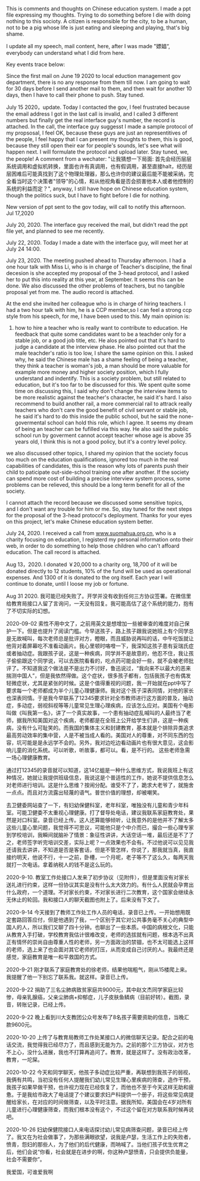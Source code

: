 This is comments and thoughts on Chinese education system. I made a ppt file expressing my thoughts. Trying to do something before I die with doing nothing to this socioty. A citizen is responsible for the city, to be a human, not to be a pig whose life is just eating and sleeping and playing, that's big shame.

I update all my speech, mail content, here, after I was made "嫖娼“, everybody can understand what I did from here.

Key events trace below: 

Since the first mail on June 19 2020 to local eduction management gov department, there is no any response from them till now. I am going to wait for 30 days before I send another mail to them, and then wait for another 10 days, then I have to call their phone to push. Stay tuned.

July 15 2020，update. Today I contacted the gov, I feel frustrated because the email address I got in the last call is invalid, and I called 3 different numbers but finally get the real interface guy's number, the record is attached. In the call, the interface guy suggesst I made a sample protocol of my propsosal, I feel OK, because these guys are just an representitives of the people, I feel happy that I can present my thoughts to them, this is good, because they still open their ear for people's sounds, let's see what will happen next. I will formulate the protocol and upload later. Stay tuned, we, the people!   A comment from a wechater: "让我猜想一下局面: 首先会经历层层系统调用和虚拟机转换，里面也许有真调用，也有假调用，甚至直接halt，经历层层困难后可能真找到了这个物理处理器，那么也许你的建议最后能不能被采纳，完全看当时这个决策者"领导"的心情，和从他视角看是否会损害他本人或者他控制的系统的利益而定？", anyway, I still have hope on Chinese education system, though the politics suck, but I have to fight before I die for nothing.

New version of ppt sent to the gov today, will call to notify this afternoon. Jul 17,2020

July 20, 2020. The interface guy received the mail, but didn't read the ppt file yet, and planned to see me recently. 

July 22, 2020. Today I made a date with the interface guy, will meet her at July 24 14:00.

July 23, 2020. The meeting pushed ahead to Thursday afternoon. I had a one hour talk with Miss Li, who is in charge of Teacher's discipline, the final decesion is she accepted my proposal of the 3-head protocol, and I asked her to put this into reality at this year, at September. It seems this can be done. We also discussed the other problems of teachers, but no tangible proposal yet from me. The audio record is attached.

At the end she invited her colleague who is in charge of hiring teachers. I had a two hour talk with him, he is a CCP member,so I can feel a strong ccp style from his speech, for me, I have been used to this. My main opinion is: 
1.  how to hire a teacher who is really want to contribute to education. He feedback that quite some candidates want to be a teachder only for a stable job, or a good job title, etc. He alos pointed out that it's hard to judge a candidate at the interview phase. He also pointed out that the male teachder's ratio is too low, I share the same opinion on this. I asked why, he said the Chinese male has a shame feeling of being a teacher, they think a teacher is woman's job, a man should be more valuable for example more money and higher society position, which I fully understand and indentify. This is a society problem, but still related to education, but it's too far to be discussed for this. We spent quite some time on discussing this, I said why don't change the interview items to be more realistic against the teacher's character, he said it's hard. I also recommend to build another rail, a more commercial rail to attrack really teachers who don't care the good benefit of civil servant or stable job, he said it's hard to do this inside the public school, but he said the none-govermental school can hold this role, which I agree. It seems my dream of being an teacher can be fufilled via this way. He also said the public school run by goverment cannot accept teacher whose age is above 35 years old, I think this is not a good policy, but it's a contry level policy.

we also discussed other topics, I shared my opinion that the society focus too much on the education qualifications, ignored too much in the real capabilities of candidates, this is the reason why lots of parents push their child to paticipate out-side-school training one after another. If the society can spend more cost of building a precise interview system process, some problems can be relieved, this should be a long term benefit for all of the society.

I cannot attach the record because we discussed some sensitive topics, and I don't want any trouble for him or me. So, stay tuned for the next steps for the proposal of the 3-head protocol's deployment. Thanks for your eyes on this project, let's make Chinese education system better.

July 24, 2020. I received a call from www.suomahua.org.cn, who is a charity focusing on education, I registerd my personal information onto their web, in order to do something to help those children who can't affoard education. The call record is attached.

Aug 13，2020. I donated ￥20,000 to a charity org, 18,700 of it will be donated directly to 12 students, 10% of the fund will be used as operational expenses. And 1300 of it is donated to the org itself. Each year I will continue to donate, until I loose my job or fortune.

Aug 31 2020. 我可能已经失败了。开学并没有收到任何三方协议签署。在微信里给教育局接口人留了言询问，一天没有回复。我可能高估了这个系统的能力，抱有了不切实际的幻想。

2020-09-02 索性不用中文了，之前用英文是想增加一些被审查的难度对自己保护一下。但是也提升了阅读门槛。今早送孩子，路上孩子跟我说她班上有个同学总是无故喊叫，每次老师总是批评对方，瞪眼，而且威胁说再叫的话，中午吃饭就让他背对着屏幕吃不准看动画片。我心里顿时咯噔一下，我深知这孩子患有妥瑞氏症或者抽动症。我跟孩子说，这是一种疾病，同学并不是故意的，他忍不住，我让孩子偷偷跟这个同学说，可以去医院看看的，吃点药可能会好一些，就不会被老师批评了。不知道我这个做法是不是出力不讨好，鲁迅说过，“我向来不以最大的恶来揣测中国人”，但是我依然得做。这个症状，很多孩子都有，包括我孩子也有偶发轻微症状，尤其是紧张的时候。这是个值得重视的问题，我一开始就在ppt中写了要求每一个老师都成为半个儿童心理健康师。我对这个孩子深表同情，对他的家长也深表同情。于是我今早联系了12345要求针对全市教师进行这方面的普及，抽动症，多动症，弱视斜视等等儿童常见生理心理疾病，应该怎么应对。美国有个电影叫做《叫我第一名》，讲了一个真实故事，一个患有抽动症乱喊叫的人最终当了老师，据我所知美国对这个疾病，老师都是在全班上公开给学生们讲，这是一种疾病，没有什么可耻笑的。而我国的集体主义和封建教育，基本就是个排除异类追求最高劳动效率的集中营，人是不被当成人看的。美国对人的尊重，对不同东西的包容，坑可能是是永远学不会的。另外，我对边吃边看动画片也有很大意见，这会影响儿童的消化系统。可以听歌，听故事，都可以。看，是不行的。 这些老师急需一场心理健康教育。

通过打12345的录音就可以知道，这14亿蛆是一种什么思维方式，我说我班上有这种情况，她就让我提供班级信息，我说这是个普适性的工作，她说不提供信息怎么对老师进行培训。这是什么思维？按闹分配。谁受不了了，跪求大老爷了，就施舍一点点。而且对方流露出轻蔑的语气。普世价值的理想，却被嘲笑。

去卫健委网站查了一下，有妇幼保健科室，老年科室，唯独没有儿童和青少年科室。可能卫健委不太重视心理健康。打了督导处电话，建议我联系家庭教育处，果然是对口科室。录音已经上传。这人还算能够倾听，让我意外的是他并不了解太多这些儿童心里问题，我觉得不可思议，可能他只是个中介而已，撮合一些心理专家到学校培训，我瞬间就脑补了情景：象征性讲讲，大话空话一堆，最后还是不了了之，老师签字听完培训交差，实际上呢？一点效果也不会有。不过他说可以见见我还请我去讲讲，不知道是否是客套话，但是不管怎样，你说了，那我就当真，我直接约明天，他说不行，十一之前，卧槽，一个月呢，老子等不了这么久，每两天我就打一次电话。拿着纳税人的钱不是这么玩的。

2020-9-10.  教室工作处接口人发来了初步协议（见附件），但是里面没有对家长送礼进行约束，这样一份协议其实是没有什么太大效力的。有什么人民就会孕育出什么政府，一个道理。不对家长约束，不对家长进行二次教育，这个国家会继续永无休止的轮回。我和接口人的聊天截图也附上了。后来没有下文了。

2020-9-14  今天接到了教师工作处工作人员的电话，录音已上传。一开始想用既定套路回答应付，但是他遇到了我，一个区别于其它对公共事务毫不关心的典型中国人的人，所以我们又聊了四十分钟。也聊出了一些本质。中国的病根文化，只能从教育入手打破，学校教育我估计很难改变，老师的选拔就有问题，根本选不出真正有情怀的崇尚自由尊重人性的老师，另一方面政治的禁锢，也不太可能选上这样的老师，选上来了也会面对其它老师的打压，从而变成自己讨厌的人。我最终还是感觉，家庭教育是唯一和平救国的方式。

2020-9-21  刚才联系了家庭教育处的徐老师，结果他喘粗气，刚从15楼爬上来。我提醒了他一下别忘了联系我。就这样。录音已上传。

2020-9-22 捐助了三名尘肺病致贫家庭共9000元，其中赵文杰同学家庭比较惨，母亲乳腺癌，父亲尘肺病+抑郁症，儿子皮肤鱼鳞病（目前好转）。截图，录音，转账记录，已经上传。

2020-9-22 晚上看到川大支教团公众号发布了8名孩子需要资助的信息，当晚汇款9600元。

2020-10-20 上传了与教育局教师工作处某接口人的微信聊天记录。配合之前的电话交流，我觉得我已经尽力了，而且感到无能为力。之前的那个三方协议，对方也不上心，没什么进展，我也不打算再追问了。教育，就是这样了。没有政治改革，教育，一坨屎。

2020-10-22 今天和同学聊天，他孩子多动症比较严重，再联想到我孩子的弱视，我俩有共鸣，当初没有任何人提醒我们幼儿常见生理心里疾病的筛查，造作干预，我孩子如果早做干预，也许视力现在已经恢复了，而他也不至于今天这样无助和疲惫。于是我给市政大了电话提了个建议要求妇产科提供一个册子，将这些常见病提醒给家长，在对应的时间做筛查，以及平时注意。据我所知，美国会在4岁对所有儿童进行心理健康筛查，而我们根本没有这个，不过这个留在对方联系我时候再说吧。

2020-10-26 妇幼保健院接口人来电话探讨幼儿常见病筛查问题，录音已经上传了。我又在为社会做事了，为那些满眼欲望，说我是卢瑟，生活工作上的失败者，愤青，怨妇的那些人，为了他们的后代健康，而呐喊了。当他们孩子优生优育之后，他们会说“你看，社会就是在进步的啊，你这种卢瑟愤青，只会提供负能量，社会不需要你”。

我爱国，可谁爱我啊




